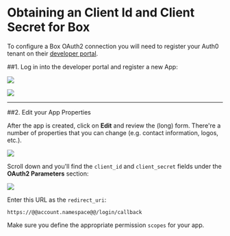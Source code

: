 # Obtaining an Client Id and Client Secret for Box

To configure a Box OAuth2 connection you will need to register your Auth0 tenant on their [developer portal](https://developers.box.com/).

##1. Log in into the developer portal and register a new App:

![](img/box-register-1.png)

![](img/box-register-2.png)

---

##2. Edit your App Properties

After the app is created, click on __Edit__ and review the (long) form. There're a number of properties that you can change (e.g. contact information, logos, etc.).

![](img/box-register-3.png)

Scroll down and you'll find the `client_id` and `client_secret` fields under the __OAuth2 Parameters__ section: 

![](img/box-register-4.png)

Enter this URL as the `redirect_uri`:

	https://@@account.namespace@@/login/callback

Make sure you define the appropriate permission `scopes` for your app.
